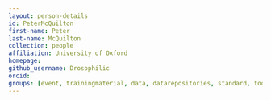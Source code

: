 ```yaml
---
layout: person-details
id: PeterMcQuilton
first-name: Peter
last-name: McQuilton
collection: people
affiliation: University of Oxford
homepage:
github_username: Drosophilic
orcid:
groups: [event, trainingmaterial, data, datarepositories, standard, tool, community, validation]
---
```

